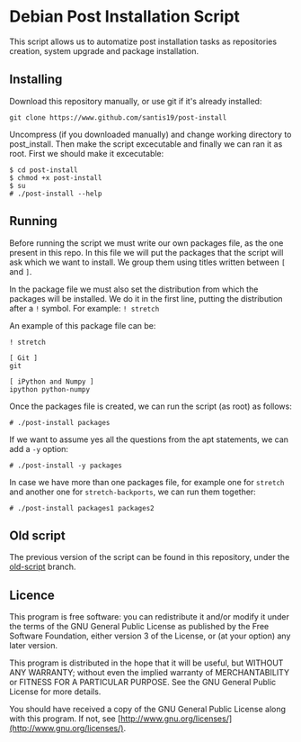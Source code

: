 # Debian Post Installation Script

This script allows us to automatize post installation tasks as repositories
creation, system upgrade and package installation.

## Installing

Download this repository manually, or use git if it's already installed:

```
git clone https://www.github.com/santis19/post-install
```

Uncompress (if you downloaded manually) and change working directory to
post_install.
Then make the script excecutable and finally we can ran it as root.
First we should make it excecutable:

```
$ cd post-install
$ chmod +x post-install
$ su
# ./post-install --help
```

## Running

Before running the script we must write our own packages file, as the one
present in this repo.
In this file we will put the packages that the script will ask which we want
to install.
We group them using titles written between `[` and `]`.

In the package file we must also set the distribution from which the packages
will be installed.
We do it in the first line, putting the distribution after a `!` symbol.
For example: `! stretch`

An example of this package file can be:

```
! stretch

[ Git ]
git

[ iPython and Numpy ]
ipython python-numpy
```

Once the packages file is created, we can run the script (as root) as follows:

```
# ./post-install packages
```

If we want to assume yes all the questions from the apt statements, we can add
a `-y` option:

```
# ./post-install -y packages
```

In case we have more than one packages file, for example one for `stretch` and
another one for `stretch-backports`, we can run them together:

```
# ./post-install packages1 packages2
```

## Old script

The previous version of the script can be found in this repository, under the [old-script](https://github.com/santis19/post-install/tree/old-script) branch.


## Licence

This program is free software: you can redistribute it and/or modify
it under the terms of the GNU General Public License as published by
the Free Software Foundation, either version 3 of the License, or
(at your option) any later version.

This program is distributed in the hope that it will be useful,
but WITHOUT ANY WARRANTY; without even the implied warranty of
MERCHANTABILITY or FITNESS FOR A PARTICULAR PURPOSE.  See the
GNU General Public License for more details.

You should have received a copy of the GNU General Public License
along with this program.
If not, see [http://www.gnu.org/licenses/](http://www.gnu.org/licenses/).
